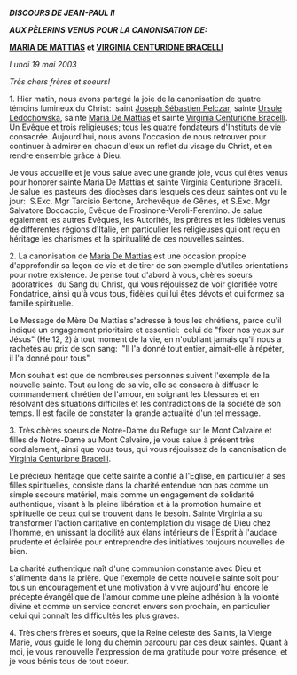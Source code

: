 ***DISCOURS DE JEAN-PAUL II***

***AUX PÈLERINS VENUS POUR LA CANONISATION DE:***

**[MARIA DE MATTIAS](http://localhost/news_services/liturgy/saints/ns_lit_doc_20030518_de-mattias_fr.html) et [VIRGINIA CENTURIONE BRACELLI](http://localhost/news_services/liturgy/saints/ns_lit_doc_20030518_bracelli_fr.html)**

*Lundi 19 mai 2003*

*Très chers frères et soeurs!*

1. Hier matin, nous avons partagé la joie de la canonisation de quatre témoins lumineux du Christ:  saint [Joseph Sébastien Pelczar](http://localhost/news_services/liturgy/saints/ns_lit_doc_20030518_pelczar_fr.html), sainte [Ursule Ledóchowska](http://localhost/news_services/liturgy/saints/ns_lit_doc_20030518_ledochowska_fr.html), sainte [Maria De Mattias](http://localhost/news_services/liturgy/saints/ns_lit_doc_20030518_de-mattias_fr.html) et sainte [Virginia Centurione Bracelli](http://localhost/news_services/liturgy/saints/ns_lit_doc_20030518_bracelli_fr.html). Un Evêque et trois religieuses; tous les quatre fondateurs d'Instituts de vie consacrée. Aujourd'hui, nous avons l'occasion de nous retrouver pour continuer à admirer en chacun d'eux un reflet du visage du Christ, et en rendre ensemble grâce à Dieu.

Je vous accueille et je vous salue avec une grande joie, vous qui êtes venus pour honorer sainte Maria De Mattias et sainte Virginia Centurione Bracelli. Je salue les pasteurs des diocèses dans lesquels ces deux saintes ont vu le jour:  S.Exc. Mgr Tarcisio Bertone, Archevêque de Gênes, et S.Exc. Mgr Salvatore Boccaccio, Evêque de Frosinone-Veroli-Ferentino. Je salue également les autres Evêques, les Autorités, les prêtres et les fidèles venus de différentes régions d'Italie, en particulier les religieuses qui ont reçu en héritage les charismes et la spiritualité de ces nouvelles saintes.

2. La canonisation de [Maria De Mattias](http://localhost/news_services/liturgy/saints/ns_lit_doc_20030518_de-mattias_fr.html) est une occasion propice d'approfondir sa leçon de vie et de tirer de son exemple d'utiles orientations pour notre existence. Je pense tout d'abord à vous, chères soeurs  adoratrices  du Sang du Christ, qui vous réjouissez de voir glorifiée votre Fondatrice, ainsi qu'à vous tous, fidèles qui lui êtes dévots et qui formez sa famille spirituelle.

Le Message de Mère De Mattias s'adresse à tous les chrétiens, parce qu'il indique un engagement prioritaire et essentiel:  celui de "fixer nos yeux sur Jésus" (He 12, 2) à tout moment de la vie, en n'oubliant jamais qu'il nous a rachetés au prix de son sang:  "Il l'a donné tout entier, aimait-elle à répéter, il l'a donné pour tous".

Mon souhait est que de nombreuses personnes suivent l'exemple de la nouvelle sainte. Tout au long de sa vie, elle se consacra à diffuser le commandement chrétien de l'amour, en soignant les blessures et en résolvant des situations difficiles et les contradictions de la société de son temps. Il est facile de constater la grande actualité d'un tel message.

3. Très chères soeurs de Notre-Dame du Refuge sur le Mont Calvaire et filles de Notre-Dame au Mont Calvaire, je vous salue à présent très cordialement, ainsi que vous tous, qui vous réjouissez de la canonisation de [Virginia Centurione Bracelli](http://localhost/news_services/liturgy/saints/ns_lit_doc_20030518_bracelli_fr.html).

Le précieux héritage que cette sainte a confié à l'Eglise, en particulier à ses filles spirituelles, consiste dans la charité entendue non pas comme un simple secours matériel, mais comme un engagement de solidarité authentique, visant à la pleine libération et à la promotion humaine et spirituelle de ceux qui se trouvent dans le besoin. Sainte Virginia a su transformer l'action caritative en contemplation du visage de Dieu chez l'homme, en unissant la docilité aux élans intérieurs de l'Esprit à l'audace prudente et éclairée pour entreprendre des initiatives toujours nouvelles de bien.

La charité authentique naît d'une communion constante avec Dieu et s'alimente dans la prière. Que l'exemple de cette nouvelle sainte soit pour tous un encouragement et une motivation à vivre aujourd'hui encore le précepte évangélique de l'amour comme une pleine adhésion à la volonté divine et comme un service concret envers son prochain, en particulier celui qui connaît les difficultés les plus graves.

4. Très chers frères et soeurs, que la Reine céleste des Saints, la Vierge Marie, vous guide le long du chemin parcouru par ces deux saintes. Quant à moi, je vous renouvelle l'expression de ma gratitude pour votre présence, et je vous bénis tous de tout coeur.